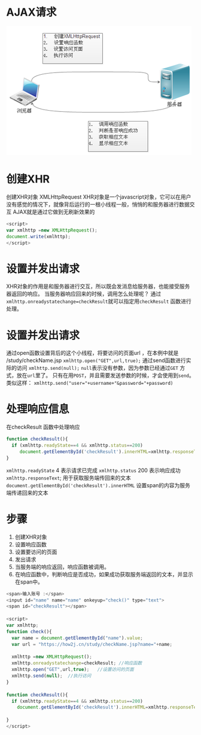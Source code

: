 # AJAX请求
![](../../images/AJAX请求.png)

# 创建XHR
   创建XHR对象 XMLHttpRequest
    XHR对象是一个javascript对象，它可以在用户没有感觉的情况下，就像背后运行的一根小线程一般，悄悄的和服务器进行数据交互
    AJAX就是通过它做到无刷新效果的
~~~javascript
<script>
var xmlhttp =new XMLHttpRequest();
document.write(xmlhttp);
</script>
~~~

# 设置并发出请求
XHR对象的作用是和服务器进行交互，所以既会发消息给服务器，也能接受服务器返回的响应。
当服务器响应回来的时候，调用怎么处理呢？
通过` xmlhttp.onreadystatechange=checkResult `就可以指定用`checkResult` 函数进行处理。


# 设置并发出请求   
通过open函数设置背后的这个小线程，将要访问的页面url ，在本例中就是
/study/checkName.jsp
`xmlhttp.open("GET",url,true);`
通过send函数进行实际的访问
`xmlhttp.send(null);`
`null`表示没有参数，因为参数已经通过`GET` 方式，放在`url`里了。
只有在用`POST`，并且需要发送参数的时候，才会使用到`send`。
类似这样：
`xmlhttp.send("user="+username+"&password="+password)`

# 处理响应信息
在checkResult 函数中处理响应
~~~javascript
function checkResult(){
  if (xmlhttp.readyState==4 && xmlhttp.status==200)  
     document.getElementById('checkResult').innerHTML=xmlhttp.responseText;
}
~~~

`xmlhttp.readyState` 4 表示请求已完成
`xmlhttp.status` 200 表示响应成功
`xmlhttp.responseText`; 用于获取服务端传回来的文本
`document.getElementById('checkResult').innerHTML` 设置span的内容为服务端传递回来的文本

# 步骤
1. 创建XHR对象
2. 设置响应函数
3. 设置要访问的页面
4. 发出请求
5. 当服务端的响应返回，响应函数被调用。
6. 在响应函数中，判断响应是否成功，如果成功获取服务端返回的文本，并显示在span中。

~~~javascript
<span>输入账号 :</span>
<input id="name" name="name" onkeyup="check()" type="text"> 
<span id="checkResult"></span>
  
<script>
var xmlhttp;
function check(){
  var name = document.getElementById("name").value;
  var url = "https://how2j.cn/study/checkName.jsp?name="+name;
  
  xmlhttp =new XMLHttpRequest();
  xmlhttp.onreadystatechange=checkResult; //响应函数
  xmlhttp.open("GET",url,true);   //设置访问的页面
  xmlhttp.send(null);  //执行访问
}
  
function checkResult(){
  if (xmlhttp.readyState==4 && xmlhttp.status==200)
    document.getElementById('checkResult').innerHTML=xmlhttp.responseText;
   
}  
</script>
~~~